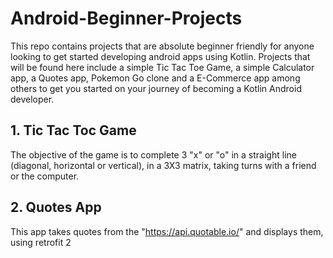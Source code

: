 # Android-Beginner-Projects
This repo contains projects that are absolute beginner friendly for anyone looking to get started developing android apps using Kotlin.
Projects that will be found here include a simple Tic Tac Toe Game, a simple Calculator app, a Quotes app, Pokemon Go clone and a E-Commerce app among others to get you started on your journey of becoming a Kotlin Android developer.


## 1. Tic Tac Toc Game
The objective of the game is to complete 3 "x" or "o" in a straight line (diagonal, horizontal or vertical), in a 3X3 matrix, taking turns with a friend or the computer.

## 2. Quotes App 
This app takes quotes from the "https://api.quotable.io/" and displays them, using retrofit 2 
